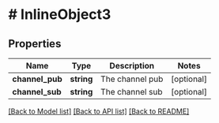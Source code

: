 # # InlineObject3

## Properties

Name | Type | Description | Notes
------------ | ------------- | ------------- | -------------
**channel_pub** | **string** | The channel pub | [optional] 
**channel_sub** | **string** | The channel sub | [optional] 

[[Back to Model list]](../../README.md#documentation-for-models) [[Back to API list]](../../README.md#documentation-for-api-endpoints) [[Back to README]](../../README.md)


